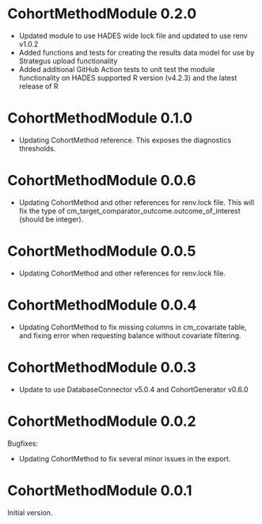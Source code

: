 CohortMethodModule 0.2.0
========================

- Updated module to use HADES wide lock file and updated to use renv v1.0.2
- Added functions and tests for creating the results data model for use by Strategus upload functionality
- Added additional GitHub Action tests to unit test the module functionality on HADES supported R version (v4.2.3) and the latest release of R

CohortMethodModule 0.1.0
========================

- Updating CohortMethod reference. This exposes the diagnostics thresholds.


CohortMethodModule 0.0.6
========================

- Updating CohortMethod and other references for renv.lock file. This will fix the type of cm_target_comparator_outcome.outcome_of_interest (should be integer).


CohortMethodModule 0.0.5
========================

- Updating CohortMethod and other references for renv.lock file.


CohortMethodModule 0.0.4
========================

- Updating CohortMethod to fix missing columns in cm_covariate table, and fixing error when requesting balance without covariate filtering.

CohortMethodModule 0.0.3
========================

- Update to use DatabaseConnector v5.0.4 and CohortGenerator v0.6.0

CohortMethodModule 0.0.2
========================

Bugfixes:

- Updating CohortMethod to fix several minor issues in the export.


CohortMethodModule 0.0.1
========================

Initial version.
